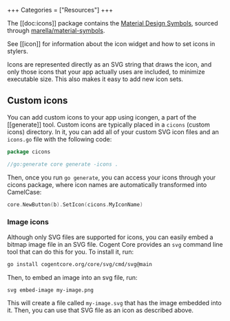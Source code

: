 +++
Categories = ["Resources"]
+++

The [[doc:icons]] package contains the [Material Design Symbols](https://fonts.google.com/icons), sourced through [marella/material-symbols](https://github.com/marella/material-symbols).

See [[icon]] for information about the icon widget and how to set icons in stylers.

Icons are represented directly as an SVG string that draws the icon, and only those icons that your app actually uses are included, to minimize executable size. This also makes it easy to add new icon sets.

## Custom icons

You can add custom icons to your app using icongen, a part of the [[generate]] tool. Custom icons are typically placed in a `cicons` (custom icons) directory. In it, you can add all of your custom SVG icon files and an `icons.go` file with the following code:

```go
package cicons

//go:generate core generate -icons .
```

Then, once you run `go generate`, you can access your icons through your cicons package, where icon names are automatically transformed into CamelCase:

```go
core.NewButton(b).SetIcon(cicons.MyIconName)
```

### Image icons

Although only SVG files are supported for icons, you can easily embed a bitmap image file in an SVG file. Cogent Core provides an `svg` command line tool that can do this for you. To install it, run:

```sh
go install cogentcore.org/core/svg/cmd/svg@main
```

Then, to embed an image into an svg file, run:

```sh
svg embed-image my-image.png
```

This will create a file called `my-image.svg` that has the image embedded into it. Then, you can use that SVG file as an icon as described above.

